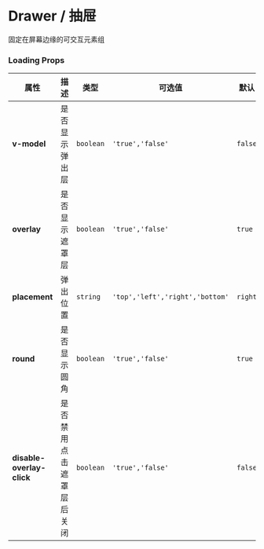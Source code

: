 # Drawer / 抽屉

固定在屏幕边缘的可交互元素组

<playground title="默认的" name="ex-drawer-default" />

<playground title="定位" name="ex-drawer-placement" />

### Loading Props

<attributes>

| 属性                      | 描述                     | 类型      | 可选值                          | 默认    |
| ------------------------- | ------------------------ | --------- | ------------------------------- | ------- |
| **v-model**               | 是否显示弹出层           | `boolean` | `'true','false'`                | `false` |
| **overlay**               | 是否显示遮罩层           | `boolean` | `'true','false'`                | `true`  |
| **placement**             | 弹出位置                 | `string`  | `'top','left','right','bottom'` | `right` |
| **round**                 | 是否显示圆角             | `boolean` | `'true','false'`                | `true`  |
| **disable-overlay-click** | 是否禁用点击遮罩层后关闭 | `boolean` | `'true','false'`                | `false` |

</attributes>
